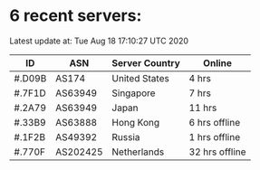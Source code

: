 # 6 recent servers:

Latest update at: Tue Aug 18 17:10:27 UTC 2020

| ID | ASN | Server Country | Online |
| -- | --- | -------------- | ------ |
| #.D09B | AS174 | United States | 4 hrs |
| #.7F1D | AS63949 | Singapore | 7 hrs |
| #.2A79 | AS63949 | Japan | 11 hrs |
| #.33B9 | AS63888 | Hong Kong | 6 hrs offline |
| #.1F2B | AS49392 | Russia | 1 hrs offline |
| #.770F | AS202425 | Netherlands | 32 hrs offline |

